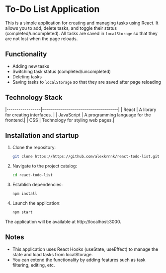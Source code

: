 # To-Do List Application

This is a simple application for creating and managing tasks using React. It allows you to add, delete tasks, and toggle their status (completed/uncompleted). All tasks are saved in `localStorage` so that they are not lost when the page reloads.

## Functionality

- Adding new tasks
- Switching task status (completed/uncompleted)
- Deleting tasks
- Saving tasks to `localStorage` so that they are saved after page reloading

## Technology Stack

|-----------------|--------------------------------------|
| React           | A library for creating interfaces. |
| JavaScript      | A programming language for the frontend.|
| CSS             | Technology for styling web pages.|

## Installation and startup

1. Clone the repository:

   ```bash
   git clone https://https://github.com/alexkrnnk/react-todo-list.git

2. Navigate to the project catalog:

    ```bash
    cd react-todo-list

3. Establish dependencies:

    ```bash
    npm install

4. Launch the application:

    ```bash
    npm start

The application will be available at http://localhost:3000.

## Notes

- This application uses React Hooks (useState, useEffect) to manage the state and load tasks from localStorage.
- You can extend the functionality by adding features such as task filtering, editing, etc.
